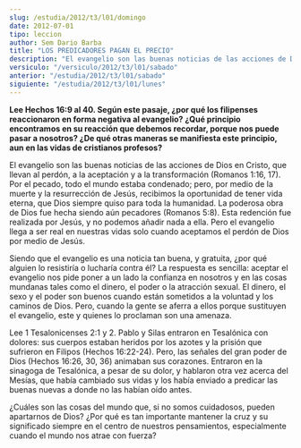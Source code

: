 ```yaml
---
slug: /estudia/2012/t3/l01/domingo
date: 2012-07-01
tipo: leccion
author: Sem Dario Barba
title: "LOS PREDICADORES PAGAN EL PRECIO"
description: "El evangelio son las buenas noticias de las acciones de Dios en Cristo, que  llevan al perdón, a la aceptación y a la transformación (Romanos 1:16, 17). Por  el pecado, todo el mundo estaba condenado; pero, por medio de la muerte y la  resurrección de Jesús, recibimos la oport..."
versiculo: "/versiculo/2012/t3/l01/sabado"
anterior: "/estudia/2012/t3/l01/sabado"
siguiente: "/estudia/2012/t3/l01/lunes"
---
```


**Lee Hechos 16:9 al 40. Según este pasaje, ¿por qué los filipenses reaccionaron en forma negativa al evangelio? ¿Qué principio encontramos en su reacción que debemos recordar, porque nos puede pasar a nosotros? ¿De qué otras maneras se manifiesta este principio, aun en las vidas de cristianos profesos?**

El evangelio son las buenas noticias de las acciones de Dios en Cristo, que llevan al perdón, a la aceptación y a la transformación (Romanos 1:16, 17). Por el pecado, todo el mundo estaba condenado; pero, por medio de la muerte y la resurrección de Jesús, recibimos la oportunidad de tener vida eterna, que Dios siempre quiso para toda la humanidad. La poderosa obra de Dios fue hecha siendo aún pecadores (Romanos 5:8). Esta redención fue realizada por Jesús, y no podemos añadir nada a ella. Pero el evangelio llega a ser real en nuestras vidas solo cuando aceptamos el perdón de Dios por medio de Jesús.

Siendo que el evangelio es una noticia tan buena, y gratuita, ¿por qué alguien lo resistiría o lucharía contra él? La respuesta es sencilla: aceptar el evangelio nos pide poner a un lado la confianza en nosotros y en las cosas mundanas tales como el dinero, el poder o la atracción sexual. El dinero, el sexo y el poder son buenos cuando están sometidos a la voluntad y los caminos de Dios. Pero, cuando la gente se aferra a ellos porque sustituyen el evangelio, este y quienes lo proclaman son una amenaza.

Lee 1 Tesalonicenses 2:1 y 2. Pablo y Silas entraron en Tesalónica con dolores: sus cuerpos estaban heridos por los azotes y la prisión que sufrieron en Filipos (Hechos 16:22-24). Pero, las señales del gran poder de Dios (Hechos 16:26, 30, 36) animaban sus corazones. Entraron en la sinagoga de Tesalónica, a pesar de su dolor, y hablaron otra vez acerca del Mesías, que había cambiado sus vidas y los había enviado a predicar las buenas nuevas a donde no las habían oído antes.

¿Cuáles son las cosas del mundo que, si no somos cuidadosos, pueden apartarnos de Dios? ¿Por qué es tan importante mantener la cruz y su significado siempre en el centro de nuestros pensamientos, especialmente cuando el mundo nos atrae con fuerza?
